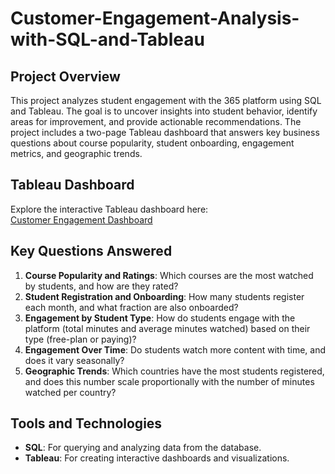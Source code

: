 # Customer-Engagement-Analysis-with-SQL-and-Tableau

## Project Overview
This project analyzes student engagement with the 365 platform using SQL and Tableau. The goal is to uncover insights into student behavior, identify areas for improvement, and provide actionable recommendations. The project includes a two-page Tableau dashboard that answers key business questions about course popularity, student onboarding, engagement metrics, and geographic trends.

## Tableau Dashboard
Explore the interactive Tableau dashboard here:  
[Customer Engagement Dashboard](https://public.tableau.com/app/profile/salaheddine.hammou/viz/CustomerEngagement_17417358647810/Overivew)

## Key Questions Answered
1. **Course Popularity and Ratings**: Which courses are the most watched by students, and how are they rated?
2. **Student Registration and Onboarding**: How many students register each month, and what fraction are also onboarded?
3. **Engagement by Student Type**: How do students engage with the platform (total minutes and average minutes watched) based on their type (free-plan or paying)?
4. **Engagement Over Time**: Do students watch more content with time, and does it vary seasonally?
5. **Geographic Trends**: Which countries have the most students registered, and does this number scale proportionally with the number of minutes watched per country?

## Tools and Technologies
- **SQL**: For querying and analyzing data from the database.
- **Tableau**: For creating interactive dashboards and visualizations.
